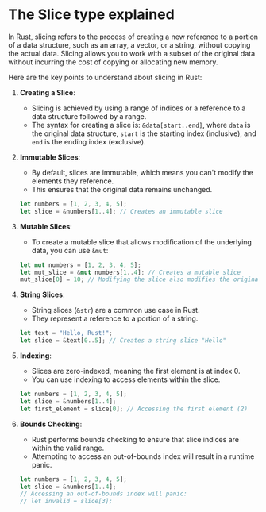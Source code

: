 # The Slice type explained

In Rust, slicing refers to the process of creating a new reference to a portion of a data structure, such as an array, a vector, or a string, without copying the actual data. Slicing allows you to work with a subset of the original data without incurring the cost of copying or allocating new memory.

Here are the key points to understand about slicing in Rust:

1. **Creating a Slice**:
   - Slicing is achieved by using a range of indices or a reference to a data structure followed by a range.
   - The syntax for creating a slice is: `&data[start..end]`, where `data` is the original data structure, `start` is the starting index (inclusive), and `end` is the ending index (exclusive).

2. **Immutable Slices**:
   - By default, slices are immutable, which means you can't modify the elements they reference.
   - This ensures that the original data remains unchanged.

   ```rust
   let numbers = [1, 2, 3, 4, 5];
   let slice = &numbers[1..4]; // Creates an immutable slice
   ```

3. **Mutable Slices**:
   - To create a mutable slice that allows modification of the underlying data, you can use `&mut`:

   ```rust
   let mut numbers = [1, 2, 3, 4, 5];
   let mut_slice = &mut numbers[1..4]; // Creates a mutable slice
   mut_slice[0] = 10; // Modifying the slice also modifies the original data
   ```

4. **String Slices**:
   - String slices (`&str`) are a common use case in Rust.
   - They represent a reference to a portion of a string.

   ```rust
   let text = "Hello, Rust!";
   let slice = &text[0..5]; // Creates a string slice "Hello"
   ```

5. **Indexing**:
   - Slices are zero-indexed, meaning the first element is at index 0.
   - You can use indexing to access elements within the slice.

   ```rust
   let numbers = [1, 2, 3, 4, 5];
   let slice = &numbers[1..4];
   let first_element = slice[0]; // Accessing the first element (2)
   ```

6. **Bounds Checking**:
   - Rust performs bounds checking to ensure that slice indices are within the valid range.
   - Attempting to access an out-of-bounds index will result in a runtime panic.

   ```rust
   let numbers = [1, 2, 3, 4, 5];
   let slice = &numbers[1..4];
   // Accessing an out-of-bounds index will panic:
   // let invalid = slice[3];
   ```
